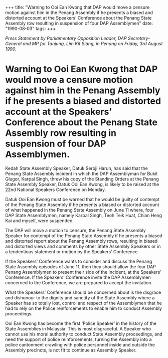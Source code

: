+++ 
title: "Warning to Ooi Ean Kwong that DAP would move a censure motion against him in the Penang Assembly if he presents a biased and distorted account at the Speakers’ Conference about the Penang State Assembly row resulting in suspension of four DAP Assemblymen"
date: "1990-08-03"
tags:
+++

_Press Statement by Parliamentary Opposition Leader, DAP Secretary-General and MP for Tanjung, Lim Kit Siang, in Penang on Friday, 3rd August 1990._

# Warning to Ooi Ean Kwong that DAP would move a censure motion against him in the Penang Assembly if he presents a biased and distorted account at the Speakers’ Conference about the Penang State Assembly row resulting in suspension of four DAP Assemblymen.

Kedah State Assembly Speaker, Datuk Seroji Harun, has said that the Penang State Assembly incident in which the DAP Assemblyman for Bukit Glugor, Karpal Singh, threw his copy of the Standing Orders at the Penang State Assembly Speaker, Datuk Ooi Ean Kwong, is likely to be raised at  the 22nd National Speakers Conference on Monday.</u>

Datuk Ooi Ean Kwong must be warned that he would be guilty of contempt of the Penang State Assembly if he presents a biased or distorted account of what happened in the Penang State 
Assembly on June 11 where, four DAP State Assemblymen, namely Karpal Singh, Teoh Teik Huat, 
Chian Heng Kai  and myself, were suspended.

The DAP will move a motion to censure, the Penang State Assembly Speaker for contempt 
of the Penang State Assembly if he presents a biased and distorted report about the Penang Assembly rows, resulting in biased and distorted views and comments by other State Assembly Speakers or in a tendentious statement or motion by the Speakers’ Conference.

If the Speakers’ Conference wants to consider and discuss the Penang State Assembly episodes 
of June 11, then they should allow the four DAP Penang Assemblymen to present their side of 
the incident, at the Speakers’  Conference. If the Speakers’ Conference invite the DAP Assemblymen concerned to the Conference, we are prepared to accept the invitation.

What the Speakers’ Conference should be concerned about is the disgrace and dishonour to the dignity and sanctity of the State Assembly where a Speaker has so totally lost, control and respect of the Assemblymen that he had to rely on the Police reinforcements to enable him to conduct Assembly proceedings.

Ooi Ean Kwong has become the first ‘Police Speaker’ in the history of the State Assemblies in Malaysia. This is most disgraceful. A Speaker who cannot use his moral authority to conduct State Assembly proceedings, and need the support of police reinforcements, turning the Assembly into a police cantonment crawling with police personnel inside and outside the Assembly precincts, is not fit to continue as Assembly Speaker. 
 
